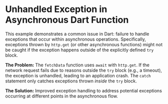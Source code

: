 # Unhandled Exception in Asynchronous Dart Function

This example demonstrates a common issue in Dart:  failure to handle exceptions that occur within asynchronous operations.  Specifically, exceptions thrown by `http.get` (or other asynchronous functions) might not be caught if the exception happens outside of the explicitly defined `try` block.

**The Problem:**
The `fetchData` function uses `await` with `http.get`. If the network request fails due to reasons outside the `try` block (e.g., a timeout), the exception is unhandled, leading to an application crash. The `catch` statement only catches exceptions thrown *inside* the `try` block. 

**The Solution:** Improved exception handling to address potential exceptions occurring at different points in the asynchronous flow.